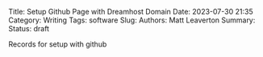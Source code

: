Title: Setup Github Page with Dreamhost Domain
Date: 2023-07-30 21:35
Category: Writing
Tags: software
Slug:
Authors: Matt Leaverton
Summary:
Status: draft

Records for setup with github